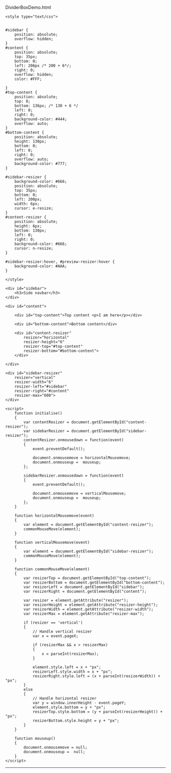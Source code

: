 DividerBoxDemo.html


<!DOCTYPE html>
<html lang="en">
<head>
	<meta charset="utf-8" />
	<title>CSS3 tooltip</title>
	
	<style type="text/css">
	

	#sidebar {
		position: absolute;
		overflow: hidden;
	}
	#content {
		position: absolute;
		top: 35px;
		bottom: 0;
		left: 206px /* 200 + 6*/;
		right: 0;
		overflow: hidden;
		color: #FFF;
		
	}
	#top-content {
		position: absolute;
		top: 0;
		bottom: 136px; /* 130 + 6 */
		left: 0;
		right: 0;
		background-color: #444;
		overflow: auto;
	}
	#bottom-content {
		position: absolute;
		height: 130px;
		bottom: 0;
		left: 0;
		right: 0;
		overflow: auto;
		background-color: #777;
	}

	#sidebar-resizer {
		background-color: #666;
		position: absolute;
		top: 35px;
		bottom: 0;
		left: 200px;
		width: 6px;
		cursor: e-resize;
	}
	#content-resizer {
		position: absolute;
		height: 6px;
		bottom: 130px;
		left: 0;
		right: 0;
		background-color: #666;
		cursor: n-resize;
	}

	#sidebar-resizer:hover, #preview-resizer:hover {
		background-color: #AAA;
	}
		
	</style>
	
	
</head>
<body onload = "initialise()">
  
  	<div id="sidebar">
  		<h3>Side navbar</h3>
  	</div>
  
  	<div id="content">

  		<div id="top-content">Top content <p>I am here</p></div>
  
  		<div id="bottom-content">Bottom content</div>
  
  		<div id="content-resizer" 
  			resizer="horizontal" 
  			resizer-height="6" 
  			resizer-top="#top-content" 
  			resizer-bottom="#bottom-content">
  		</div>
  
  	</div>
  
  	<div id="sidebar-resizer" 
  		resizer="vertical" 
  		resizer-width="6" 
  		resizer-left="#sidebar" 
  		resizer-right="#content"
  		resizer-max="600">
  	</div>
	
	<script>
		function initialise() 
		{
			var contentResizer = document.getElementById("content-resizer");
			var sidebarResizer = document.getElementById("sidebar-resizer");
			contentResizer.onmousedown = function(event)
			{
				event.preventDefault();

				document.onmousemove = horizontalMousemove;
				document.onmouseup =  mouseup;
			};
			
			sidebarResizer.onmousedown = function(event)
			{
				event.preventDefault();

				document.onmousemove = verticalMousemove;
				document.onmouseup =  mouseup;
			};
		}

		function horizontalMousemove(event) 
		{
			var element = document.getElementById("content-resizer");
			commonMouseMove(element);
		}
		
		function verticalMousemove(event) 
		{
			var element = document.getElementById("sidebar-resizer");
			commonMouseMove(element);
		}
		
		function commonMouseMove(element)
		{
			var resizerTop = document.getElementById("top-content");
			var resizerBottom = document.getElementById("bottom-content");
			var resizerLeft = document.getElementById("sidebar");
			var resizerRight = document.getElementById("content");
		
			var resizer = element.getAttribute("resizer");
			var resizerHeight = element.getAttribute("resizer-height");
			var resizerWidth = element.getAttribute("resizer-width");
			var resizerMax = element.getAttribute("resizer-max");
			
			if (resizer == 'vertical') 
			{
				// Handle vertical resizer
				var x = event.pageX;

				if (resizerMax && x > resizerMax) 
				{
					x = parseInt(resizerMax);
				}
				
				element.style.left = x + "px";
				resizerLeft.style.width = x + "px";
				resizerRight.style.left = (x + parseInt(resizerWidth)) + "px";
			} 
			else 
			{
				// Handle horizontal resizer
				var y = window.innerHeight - event.pageY;
				element.style.bottom = y + "px";
				resizerTop.style.bottom = (y + parseInt(resizerHeight)) + "px";
				resizerBottom.style.height = y + "px";
			}
		}

		function mouseup() 
		{
			document.onmousemove = null;
			document.onmouseup =  null;
		}
	</script>


</body>
</html>

---------------------------------------------------------------------------------------------------------------------------------------------------------------

<!DOCTYPE HTML>
<html>
    <head>
        <!-- HBox and VBox layouts have been implementated with many libraries/toolkits on
            different platforms and languages (like ExtJS,QT,GTK,.NET...).
            This tries to achieve the same but with CSS only.

            Supported browsers: IE 10+, Safari 6.1, Latest FF, Chrome -->
        <style type="text/css">
            html, body {
                margin: 0;
                height: 100%;
            }
        </style>
        <style>
            /*Stack child items vertically*/
            .vbox {
                display: -webkit-flex;
                display: -ms-flexbox;
                display: flex;
            
                /*Align children vetically*/
                -webkit-flex-direction: column;
                -ms-flex-direction: column;
                flex-direction: column;
            
                -webkit-align-content: flex-start;
                -ms-flex-line-pack: start;
                align-content: flex-start;
            }
            /*Stack child items horizontally*/
            .hbox {
                display: -webkit-flex;
                display: -ms-flexbox;
                display: flex;
            
                /*Align children horizontally*/
                -webkit-flex-direction: row;
                -ms-flex-direction: row;
                flex-direction: row;
            
                -webkit-align-content: flex-start;
                -ms-flex-line-pack: start;
                align-content: flex-start;
            }
            /*Stretch item along parent's main-axis*/
            .flex {
                -webkit-flex: 1;
                -ms-flex: 1;
                flex: 1;
            }
            /*Stretch item along parent's cross-axis*/
            .stretch {
                align-self: stretch;
            }
            
            /*Stack child items to the main-axis start*/
            .main-start {
                -webkit-justify-content: flex-start;
                -ms-flex-pack: flex-start;
                justify-content: flex-start;
            }
            /*Stack child items to the cross-axis start*/
            .cross-start {
                -webkit-align-items: flex-start;
                -ms-flex-align: flex-start;
                align-items: flex-start;
            }
            /*Stack child items to the main-axis center*/
            .main-center {
                -webkit-justify-content: center;
                -ms-flex-pack: center;
                justify-content: center;
            }
            /*Stack child items to the cross-axis center*/
            .cross-center {
                -webkit-align-items: center;
                -ms-flex-align: center;
                align-items: center;
            }
            /*Stack child items to the main-axis end.*/
            .main-end {
                -webkit-justify-content: flex-end;
                -ms-flex-pack: end;
                justify-content: flex-end;
            }
            /*Stack child items to the cross-axis end.*/
            .cross-end {
                -webkit-align-items: end;
                -ms-flex-align: end;
                align-items: end;
            }
            /*Stretch child items along the cross-axis*/
            .cross-stretch {
                -webkit-align-items: stretch;
                -ms-flex-align: stretch;
                align-items: stretch;
            }
            
            /*Wrap items to next line on main-axis*/
            .wrap {
                -webkit-flex-wrap: wrap;
                -ms-flex-wrap: wrap;
                flex-wrap: wrap;
            }
        </style>
    </head>
    <body class="vbox" style="height: 100%; width: 100%;">
        <div>Hello 1</div>
        <div class="flex hbox main-center cross-center wrap">
            <div>Hello 2.1</div>
            <div>Hello 2.2</div>
            <div>Hello 2.3</div>
        </div>
        <div>Hello 3</div>
    </body>
</html>

-----------------------------------------------------------------------------------------------------------

<!DOCTYPE HTML>
<html>
    <head>
        <!-- HBox and VBox layouts have been implementated with many libraries/toolkits on
            different platforms and languages (like ExtJS,QT,GTK,.NET...).
            This tries to achieve the same but with CSS only.

            Supported browsers: IE 10+, Safari 6.1, Latest FF, Chrome -->
        <style type="text/css">
            html, body {
                margin: 0;
                height: 100%;
            }
        </style>
        <style>
            /*Stack child items vertically*/
            .vbox {
                display: -webkit-flex;
                display: -ms-flexbox;
                display: flex;
            
                /*Align children vetically*/
                -webkit-flex-direction: column;
                -ms-flex-direction: column;
                flex-direction: column;
            
                -webkit-align-content: flex-start;
                -ms-flex-line-pack: start;
                align-content: flex-start;
            }
               #content-resizer {
		height: 6px;
		bottom: 100%;
		background-color: #666;
		cursor: n-resize;
	}
            
        </style>
    </head>
    <body>
        <div class="vbox">
            <div>Hello 2.1</div>
            <div id="content-resizer"></div>
            <div>Hello 2.2</div>
            <div id="content-resizer"></div>
            <div>Hello 2.3</div>
        </div>
    </body>
</html>

https://gist.github.com/Munawwar/7926618

---------------------------------------------------------------------------------------------------------------------------------------

<!-- http://cdn.tutsplus.com/net/uploads/legacy/015_Accordion/accordion-final.html -->

<html xmlns="http://www.w3.org/1999/xhtml">
<head>
	<script type="text/javascript" src="https://www.google.com/jsapi"></script>
<style>

.nsClAccordionContainer
{
	background: #eee;
	/*margin: 5px;*/
	padding: 0px 0px 0px;
	border: 1px solid #999;	
}

.nsClAccordionTitle
{
	display: flex;
	position: relative; /* required for effect */
	z-index: 10;		/* required for effect */
	background: #fefffa;
	background-position: bottom;
	color: #000000;   
	cursor: pointer;
	/*margin-bottom: 1px;*/
	padding: 9px 14px 6px 14px;
}

.nsClAccordionTitle:hover
{
	/*background-color: #0000FF;*/
	border-top: 1px solid #a06b55;
}

.nsClAccordionTitleActive
{
	/*background-color: #0000FF;*/
	border-bottom: 1px solid #5d5852;
}

.nsClAccordionTitleText
{
	  
}

.nsClAccordionContent
{
	overflow: auto;	/* required for effect */
	background: #fefffa;
	padding: 0;
	color: #000000;
}

.nsClAccordionContent p
{
	margin: 9px 24px 6px 24px;
}

.nsArrowUp 
{
	width:0;
    height:0;
	border-bottom:9px solid #ff0000;
    border-left:5px solid transparent;
    border-right:5px solid transparent;
}

.nsArrowDown 
{
	width: 0; 
	height: 0; 
	border-top: 9px solid #ff0000;
	border-left: 5px solid transparent;
	border-right: 5px solid transparent;
}

.nsArrowRight 
{
	width: 0; 
	height: 0; 
	border-left: 9px solid #ff0000;
	border-top: 5px solid transparent;
	border-bottom: 5px solid transparent;
}

.nsArrowLeft
{
	width: 0; 
	height: 0; 
	border-right:9px solid #ff0000;
	border-top: 5px solid transparent;
	border-bottom: 5px solid transparent;
}

</style>
<script src="nsAccordion.js">
</script>
</head>
<body onload="initialise();">	
	<script type="text/javascript">
	
	var objAccordionDataSource = [
 		      {title:'You are on track to receive <span style="color:red;font-weight:bold;">2000</span>$ per year during retirement. It is <span style="color:red;font-weight:bold;">below</span> than your peers',content:"#divContent1"},
 		      {title:'Your 401k ROI which is <span style="color:red;font-weight:bold;">below</span> than your peers',content:"#divContent2"},
 		      {title:'Your current 401k balance which is <span style="color:red;font-weight:bold;">below</span> than your peers',content:"#divContent3"},
 		      {title:'Your contributions which is <span style="color:red;font-weight:bold;">more</span> than your peers',content:"#divContent4"}
 		 ];
	var accordion;
	function initialise()
	{
		accordion = new NSAccordion('divAccordion',objAccordionDataSource,true);
		accordion.openCompleteHandler = renderChart;
	}
	google.load('visualization', '1.1', {packages: ['corechart']});
    google.setOnLoadCallback(drawChart);
	
    var dataRecieve;
    var optionsRecieve;
    var hasRecieveChartRendered = false;
    
    var viewRateOfInterest;
    var optionsRateOfInterest;
    var hasRateOfInterestChartRendered = false;
    function drawChart() 
    {
      dataRecieve = new google.visualization.DataTable();
      dataRecieve.addColumn('number', 'Age');
      dataRecieve.addColumn('number', '7% Annual Return');
      dataRecieve.addColumn('number', '5% Orignal Return');
      dataRecieve.addColumn('number', '2% Annual Fees');

      var arrData = getAmount(30,67,100000,7,5,2);
      dataRecieve.addRows(arrData);

      optionsRecieve = 
      {
           title: 'The Power of Compounding - How fees eat away at your retirement',
           height:350,
           width:'70%',
           series: 
           {
               0: { color: 'blue' },
               1: { color: 'yellow' },
               2: { color: 'red' }
           },
           hAxis: 
           {
              title: 'Age'
           },
           vAxis: 
           {
              title: 'Amount (in USD)'
           }
      };
      
      //*************************************************************************************************//
       var dataRateOfInterest = google.visualization.arrayToDataTable([
                            ["Owner", "Rate Of Interest", { role: "style" } ],
                            ["You", 7, "blue"],
                            ["Average", 9, "Red"]
                          ]);

         viewRateOfInterest = new google.visualization.DataView(dataRateOfInterest);
         /*viewRateOfInterest.setColumns([0, 1,
                          { calc: "stringify",
                            sourceColumn: 1,
                            type: "string",
                            role: "annotation" },
                          2]); */

           optionsRateOfInterest = 
           {
             title: "Rate Of Interest Comparison",
             width: '100%',
             height: 350,
             bar: {groupWidth: "20%"},
             legend: { position: "right" }
           };
      
      
    }
    
    function getAmount(startAge,endAge,startingBalance,rateOfIdealReturn,rateOfActualReturn,rateOfAnnualFees)
    {
    	var retArray = new Array();
    	var yearsToBeCalculated = endAge - startAge;
    	var totalAmountIdeal = startingBalance;
    	var totalAmountActual = startingBalance;
    	var totalAmountFees = startingBalance;
    	var count;
    	for(count = 1;count <= yearsToBeCalculated;count++)
    	{
    		totalAmountIdeal += (rateOfIdealReturn/100) * totalAmountIdeal;
    		totalAmountActual += (rateOfActualReturn/100) * totalAmountActual;
    		totalAmountFees += (rateOfAnnualFees/100) * totalAmountFees;
    		retArray[count - 1] = [count + startAge,totalAmountIdeal,totalAmountActual,totalAmountFees]; 
    	}
    	return retArray;
    }
    
    
    function renderChart(divTitle,divContent)
    {
    	if(divContent)
    	{
    		if(divContent.getAttribute("id") === "divContent1")
    		{
    			if(!hasRecieveChartRendered)
    	    	{
    	    		hasRecieveChartRendered = true;
    	    		var chart = new google.visualization.LineChart(document.getElementById('divContent1Child'));
    	            chart.draw(dataRecieve, optionsRecieve);
    	    	}
    		}
    		else if(divContent.getAttribute("id") === "divContent2")
    		{
    			if(!hasRateOfInterestChartRendered)
    	    	{
    				hasRateOfInterestChartRendered = true;
    	    		var chart = new google.visualization.ColumnChart(document.getElementById("divContent2Child"));
    	    	    chart.draw(viewRateOfInterest, optionsRateOfInterest);
    	    	}
    		}
    	}
    }
      
		</script>
	<div id="divAccordion">
	</div>
	<div id="divContent1" style="width: 100%; height: 400px;">
		<div id="divContent1Child" style="padding-top: 10px;padding-left: 10px;">
		</div>
	</div>
	<div id="divContent2" style="width: 100%; height: 400px;">
		<div id="divContent2Child" style="padding-top: 10px;padding-left: 10px;">
		</div>
	</div>
	<div id="divContent3">
		<div id="divContent3Child" style="padding-top: 10px;padding-left: 10px;">
		</div>
	</div>
	<div id="divContent4">
		<div id="divContent4Child" style="padding-top: 10px;padding-left: 10px;">
		</div>
	</div>
</body>
</html>

------------------------------------------------------------------------------------------------------------------------------

//nsAccordion.js

function NSAccordion(parentContainerID,dataSource,animationRequired) 
{
	//Contants
	this.ANIMATION_INTERVAL = 10;
	
	//Private
	this.__parentContainer = null;
	this.__contentMaxHeight = 0;
	this.__currentTitleClicked = null;
	this.__isAnimating = false;
	this.__currentTitleHeight = 0;
	this.__animationIntervalId = 0;
	
	//Class Variables
	this.parentContainerID = parentContainerID;
	this.animationRequired = false;
	this.dataSource = dataSource;
	if(animationRequired)
	{
		this.animationRequired = true;
	}
	
	//callback functions
	this.openCompleteHandler = null;
	this.closeCompleteHandler = null;
	
	//CSS Classes
	this.nsClAccordionContainer = "nsClAccordionContainer";
	this.nsClAccordionTitle = "nsClAccordionTitle";
    this.nsClAccordionTitleActive = "nsClAccordionTitleActive";
	this.nsClAccordionTitleText = "nsClAccordionTitleText";
    this.nsClAccordionContent = "nsClAccordionContent";
	this.nsArrowClose = "nsArrowRight";
	this.nsArrowOpen = "nsArrowDown";
	this.initialise();
};

NSAccordion.prototype.initialise = function ()
{
	if(!this.parentContainerID)
	{
		throwNSError("NSAccordion","ParentContainerID is missing");
	}
	this.__parentContainer = getElement(this.parentContainerID);
	if(!this.__parentContainer)
	{
		throwNSError("NSAccordion","ParentContainer not found");
	}
	if(this.dataSource && this.dataSource.length > 0)
	{
		for(var count = 0;count < this.dataSource.length;count++)
		{
			var item = 	this.dataSource[count];
			if(item && item["title"] && item["content"])
			{
				var divParent = this.createContainer(item["title"],item["content"]);
				this.__parentContainer.appendChild(divParent);
			}
		}
		this.setContentMaxHeight();
		this.closeAllContainers();        			
	}
};

NSAccordion.prototype.createContainer = function(title,contentID)
{
	var divParent = document.createElement("div");
	addClass(divParent,this.nsClAccordionContainer);
	var divTitle = document.createElement("div");
	addClass(divTitle,this.nsClAccordionTitle);
	var divArrow = document.createElement("div");
	addClass(divArrow,this.nsArrowOpen);
	divTitle.appendChild(divArrow);
	var divText = document.createElement("div");
	addClass(divText,this.nsClAccordionTitleText);
	divText.style.paddingLeft = "1.5%";
	divText.style.paddingTop = 0;
	divText.style.fontWeight = "bold";
	divText.style.width = "100%";
	divText.innerHTML = title;
	divTitle.appendChild(divText);
	divTitle.addEventListener("click", this.titleClickHandler.bind(this));
	divArrow.addEventListener("click", this.titleClickHandler.bind(this));
	divText.addEventListener("click", this.titleClickHandler.bind(this));
	var divContent;
	var copyContentID = "";
	if(contentID && contentID.charAt("#"))
	{
		copyContentID = contentID.substring(1);
	}
	else
	{
		copyContentID = contentID;
	}
	var divCopyContent = getElement(copyContentID);
	if(divCopyContent)
	{
		divContent = divCopyContent.cloneNode(true);
		divCopyContent.parentNode.removeChild(divCopyContent);
	}
	else
	{
		divContent = document.createElement("div");
		divContent.setAttribute("id",copyContentID);
	}
	addClass(divContent,this.nsClAccordionContent);
	divParent.appendChild(divTitle);
	divParent.appendChild(divContent);
	
	return divParent;
}

NSAccordion.prototype.titleClickHandler = function(event)
{
	if(event && event.target)
	{
		var divTitle = event.target;
		if(!hasClass(divTitle,this.nsClAccordionTitle))
		{
			divTitle = divTitle.parentNode;
		}
		if(divTitle && hasClass(divTitle,this.nsClAccordionTitle))
		{
			event.stopImmediatePropagation();
			var titles = this.getAllTitles();
			var contents = this.getAllContents();
			var count;
			for (count = 0; count < titles.length; count++) 
			{
				var divTitleInner = titles[count];
				if(divTitleInner == divTitle)
				{
					var divContent = contents[count];
					if(divContent)
					{
						if(hasClass(divTitle, this.nsClAccordionTitleActive)) 
						{
							if(this.animationRequired)
							{
								this.animate(divTitle,divContent,false);
							}
							else
							{
								this.closeContainer(divTitle,divContent);
							}
						}
						else
						{
							if(this.animationRequired)
							{
								//this.closeAllContainers();
								this.animate(divTitle,divContent,true);
							}
							else
							{
								this.closeAllContainers();
								this.openContainer(divTitle,divContent);
							}
						}
						break;
					}
				}
			}
		}
	}
};

NSAccordion.prototype.closeAllContainers = function()
{
	if(this.__parentContainer)
	{
		var titles = this.getAllTitles();
		var contents = this.getAllContents();
	    var count;
	    for (count = 0; count < titles.length; count++) 
	    {
	        var divTitle = titles[count];
	        var divContent = contents[count];
	        if(divTitle && divContent)
	        {
	        	this.closeContainer(divTitle,divContent);
	        }
	    }
	}
};

NSAccordion.prototype.setContentMaxHeight = function() 
{
	var contents = this.getAllContents();
	var count;
	for(var count = 0; count < contents.length; count++) 
	{
		if(contents[count].offsetHeight > this.__contentMaxHeight) 
		{
			this.__contentMaxHeight = contents[count].offsetHeight;
		}
	}
};

NSAccordion.prototype.getAllTitles = function()
{
	var arrTitles = this.getAllTitlesOrContents("title");
	return arrTitles;
};

NSAccordion.prototype.getAllContents = function()
{
	var arrContents = this.getAllTitlesOrContents("content");
	return arrContents;
};

NSAccordion.prototype.getAllTitlesOrContents = function(type)
{
	var arrTitleContent = null;
	if(this.__parentContainer)
	{
		var parentDivs = this.__parentContainer.getElementsByClassName(this.nsClAccordionContainer);
		if(parentDivs)
		{
			var count;
			arrTitleContent = new Array();
			for (count = 0; count < parentDivs.length; count++) 
			{
				 var divParent = parentDivs[count];
				 if(divParent)
				 {
					if(type === "title")
					{
						arrTitleContent.push(divParent.getElementsByClassName(this.nsClAccordionTitle)[0]);
					}
					else
					{
						arrTitleContent.push(divParent.getElementsByClassName(this.nsClAccordionContent)[0]);
					}
				 }
			}
		}
	}
	return arrTitleContent;
};

NSAccordion.prototype.openContainer = function(divTitle,divContent)
{
	 if(divTitle && divContent)
	 {
		if(divTitle.getElementsByClassName(this.nsArrowClose) && divTitle.getElementsByClassName(this.nsArrowClose).length > 0)
		{
			var divArrow = divTitle.getElementsByClassName(this.nsArrowClose)[0];
			removeClass(divArrow,this.nsArrowClose);
			addClass(divArrow,this.nsArrowOpen);
		}
		addClass(divTitle, this.nsClAccordionTitleActive);
		divContent.style.display = "block";
		if(this.__contentMaxHeight > 0)
		{
			divContent.style.height = this.__contentMaxHeight + "px";
		}
		if(this.openCompleteHandler)
		{
			this.openCompleteHandler(divTitle,divContent);
		}
	 }
};

NSAccordion.prototype.closeContainer = function(divTitle,divContent)
{
	if(divTitle && divContent)
	{
		if(divTitle.getElementsByClassName(this.nsArrowOpen) && divTitle.getElementsByClassName(this.nsArrowOpen).length > 0)
		{
			var divArrow = divTitle.getElementsByClassName(this.nsArrowOpen)[0];
			removeClass(divArrow,this.nsArrowOpen);
			addClass(divArrow,this.nsArrowClose);
		}
		removeClass(divTitle, this.nsClAccordionTitleActive);
		divContent.style.display = "none";
		divContent.style.height = "0px";
		if(this.closeCompleteHandler)
		{
			this.closeCompleteHandler(divTitle,divContent);
		}
	}
};

NSAccordion.prototype.animate = function(divTitle,divContent,isOpening)
{
   if(!this.__isAnimating)
   {
	   this.__isAnimating = true;
	   var objThis = this;
	   if(isOpening)
	   {
		    this.__currentTitleHeight = 0;
			divContent.style.display = "block";
			this.__animationIntervalId = setInterval(function(){objThis.animateOpening(divTitle,divContent)}, objThis.ANIMATION_INTERVAL);
	   }
	   else
	   {
		    this.__currentTitleHeight = this.__contentMaxHeight;
		    this.__animationIntervalId = setInterval(function(){objThis.animateClosing(divTitle,divContent)}, objThis.ANIMATION_INTERVAL);
	   }
   }
};

NSAccordion.prototype.animateOpening = function(divTitle,divContent)
{
   if(this.__currentTitleHeight >= this.__contentMaxHeight)
   {
	   this.__isAnimating = false;
	   this.__currentTitleHeight = 0;
	   this.openContainer(divTitle,divContent);
	   clearInterval(this.__animationIntervalId);
   }
   else
   {
	  this.__currentTitleHeight += this.ANIMATION_INTERVAL;
	  if(this.__currentTitleHeight > this.__contentMaxHeight)
	  {
		  this.__currentTitleHeight = this.__contentMaxHeight;
	  }
	  divContent.style.height = this.__currentTitleHeight + "px";
   }
};

NSAccordion.prototype.animateClosing = function(divTitle,divContent)
{
   if(this.__currentTitleHeight <= 0)
   {
	   this.__isAnimating = false;
	   this.__currentTitleHeight = 0;
	   this.closeContainer(divTitle,divContent);
	   clearInterval(__animationIntervalId);
   }
   else
   {
	   this.__currentTitleHeight -= this.ANIMATION_INTERVAL;
	   if(this.__currentTitleHeight < 0)
	   {
		   this.__currentTitleHeight = 0;
	   }
	   divContent.style.height = this.__currentTitleHeight + 'px';
   }
};



//Util functions

function throwNSError(componentName,message)
{
	throw new Error("Error in " + componentName + " with details::" + message);
}

function getElement(i)
{
	return document.getElementById(i);
}

function hasClass(ele, cls) 
{
    return ele.className.match(new RegExp('(\\s|^)' + cls + '(\\s|$)'));
}
function addClass(ele, cls) 
{
    if (!hasClass(ele, cls)) ele.className += " " + cls;
}
function removeClass(ele, cls) 
{
    if (hasClass(ele, cls)) 
    {
        var reg = new RegExp('(\\s|^)' + cls + '(\\s|$)');
        ele.className = ele.className.replace(reg, ' ');
    }
}
